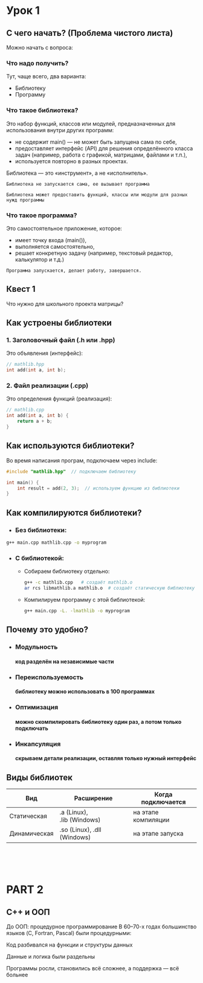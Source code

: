 # Урок 1 
## С чего начать? (Проблема чистого листа)

Можно начать с вопроса:

### Что надо получить?

Тут, чаще всего, два варианта: 

- Библиотеку
- Программу

### Что такое библиотека?
Это набор функций, классов или модулей, предназначенных для использования внутри других программ:


- не содержит main() — не может быть запущена сама по себе,
- предоставляет интерфейс (API) для решения определённого класса задач (например, работа с графикой, матрицами, файлами и т.п.),
- используется повторно в разных проектах.

Библиотека — это «инструмент», а не «исполнитель».

``` 
Библиотека не запускается сама, ее вызывает программа
```

``` 
Библиотека может предоставить функций, классы или модули для разных нужд программы
```

### Что такое программа?
Это самостоятельное приложение, которое:

- имеет точку входа (main()),
- выполняется самостоятельно,
- решает конкретную задачу (например, текстовый редактор, калькулятор и т.д.)

``` 
Программа запускается, делает работу, завершается.
```
## Квест 1
Что нужно для школьного проекта матрицы?

## Как устроены библиотеки

### 1. Заголовочный файл (.h или .hpp)
Это объявления (интерфейс):
```C++
// mathlib.hpp
int add(int a, int b);
```
### 2. Файл реализации (.cpp)
Это определения функций (реализация):

```cpp
// mathlib.cpp
int add(int a, int b) {
    return a + b;
}
```
## Как используются библиотеки?
Во время написания програм, подключаем через include:
```cpp
#include "mathlib.hpp"  // подключаем библиотеку

int main() {
    int result = add(2, 3);  // используем функцию из библиотеки
}
```

## Как компилируются библиотеки?
* ### Без библиотеки:
```bash
g++ main.cpp mathlib.cpp -o myprogram
```
* ### С библиотекой:
    - Собираем библиотеку отдельно:
        ```bash
        g++ -c mathlib.cpp   # создаёт mathlib.o
        ar rcs libmathlib.a mathlib.o  # создаёт статическую библиотеку
        ```
    - Компилируем программу с этой библиотекой:

        ```bash
        g++ main.cpp -L. -lmathlib -o myprogram
        ```

## Почему это удобно?
- ### Модульность
    #### код разделён на независимые части

- ### Переиспользуемость
    #### библиотеку можно использовать в 100 программах

- ### Оптимизация
    #### можно скомпилировать библиотеку один раз, а потом только подключать

- ### Инкапсуляция
    #### скрываем детали реализации, оставляя только нужный интерфейс

## Виды библиотек
|Вид          |Расширение                    |Когда подключается  |
|---          |---                           |---                 |
|Статическая  |.a (Linux),<br>.lib (Windows) |на этапе компиляции |
|Динамическая |.so (Linux), .dll (Windows)   |на этапе запуска    |


<br>
<br>
<br>

# PART 2
## C++ и ООП
До ООП: процедурное программирование
В 60–70-х годах большинство языков (C, Fortran, Pascal) были процедурными:

Код разбивался на функции и структуры данных

Данные и логика были раздельны

Программы росли, становились всё сложнее, а поддержка — всё больнее